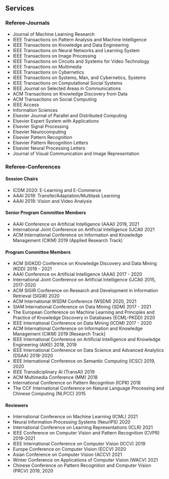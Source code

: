 ## Services

### Referee-Journals

* Journal of Machine Learning Research
* IEEE Transactions on Pattern Analysis and Machine Intelligence
* IEEE Transactions on Knowledge and Data Engineering
* IEEE Transactions on Neural Networks and Learning System
* IEEE Transactions on Image Processing
* IEEE Transactions on Circuits and Systems for Video Technology
* IEEE Transactions on Multimedia
* IEEE Transactions on Cybernetics
* IEEE Transactions on Systems, Man, and Cybernetics, Systems
* IEEE Transactions on Computational Social Systems
* IEEE Journal on Selected Areas in Communications
* ACM Transactions on Knowledge Discovery from Data
* ACM Transactions on Social Computing
* IEEE Access
* Information Sciences
* Elsevier Journal of Parallel and Distributed Computing
* Elsevier Expert System with Applications
* Elsevier Signal Processing
* Elsevier Neurocomputing
* Elsevier Pattern Recognition
* Elsevier Pattern Recognition Letters
* Elsevier Neural Processing Letters
* Journal of Visual Communication and Image Representation

### Referee-Conferences

#### Session Chairs

* ICDM 2020: E-Learning and E-Commerce
* AAAI 2019: Transfer/Adaptation/Multitask Learning
* AAAI 2019: Vision and Video Analysis

#### Senior Program Committee Members

* AAAI Conference on Artificial Intelligence (AAAI) 2019, 2021
* International Joint Conference on Artificial Intelligence (IJCAI) 2021
* ACM International Conference on Information and Knowledge Management (CIKM) 2019 (Applied Research Track)

#### Program Committee Members

* ACM SIGKDD Conference on Knowledge Discovery and Data Mining (KDD) 2019 - 2021
* AAAI Conference on Artificial Intelligence (AAAI) 2017 - 2020
* International Joint Conference on Artificial Intelligence (IJCAI) 2015, 2017-2020
* ACM SIGIR Conference on Research and Development in Information Retrieval (SIGIR) 2020
* ACM International WSDM Conference (WSDM) 2020, 2021
* SIAM International Conference on Data Mining (SDM) 2017 - 2021
* The European Conference on Machine Learning and Principles and Practice of Knowledge
Discovery in Databases (ECML-PKDD) 2020
* IEEE International Conference on Data Mining (ICDM) 2017 - 2020
* ACM International Conference on Information and Knowledge Management (CIKM) 2019 [Research Track]
* IEEE International Conference on Artificial Intelligence and Knowledge Engineering (AIKE) 2018, 2019
* IEEE International Conference on Data Science and Advanced Analytics (DSAA) 2018-2020
* IEEE International Conference on Semantic Computing (ICSC) 2019, 2020
* IEEE Transdiciplinary AI (TransAI) 2019
* ACM Multimedia Conference (MM) 2018
* International Conference on Pattern Recognition (ICPR) 2018
* The CCF International Conference on Natural Language Processing and Chinese Computing (NLPCC) 2015

#### Reviewers

* International Conference on Machine Learning (ICML) 2021
* Neural Information Processing Systems (NeurIPS) 2020
* International Conference on Learning Representations (ICLR) 2021
* IEEE Conference on Computer Vision and Pattern Recognition (CVPR) 2019-2021
* IEEE International Conference on Computer Vision (ICCV) 2019
* Europe Conference on Computer Vision (ECCV) 2020
* Asian Conference on Computer Vision (ACCV) 2021
* Winter Conference on Applications of Computer Vision (WACV) 2021
* Chinese Conference on Pattern Recognition and Computer Vision (PRCV) 2019, 2020
